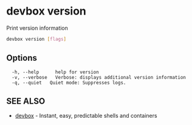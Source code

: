 # devbox version

Print version information

```bash
devbox version [flags]
```

## Options

```text
  -h, --help      help for version
  -v, --verbose   Verbose: displays additional version information
  -q, --quiet   Quiet mode: Suppresses logs.
```

## SEE ALSO

* [devbox](./devbox.md)	 - Instant, easy, predictable shells and containers

